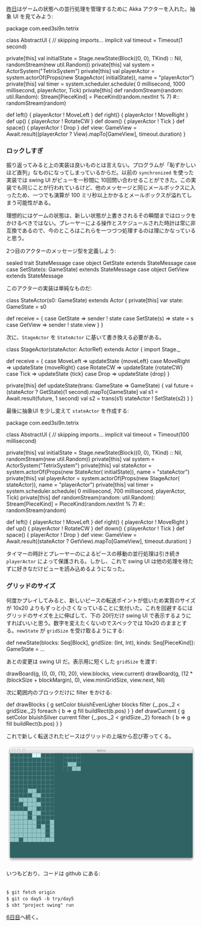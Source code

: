   [day4]: http://eed3si9n.com/tetrix-in-scala-day4

[昨日][day4]はゲームの状態への並行処理を管理するために Akka アクターを入れた。抽象 UI を見てみよう:

<scala>
package com.eed3si9n.tetrix

class AbstractUI {
  // skipping imports...
  implicit val timeout = Timeout(1 second)

  private[this] val initialState = Stage.newState(Block((0, 0), TKind) :: Nil,
    randomStream(new util.Random))
  private[this] val system = ActorSystem("TetrixSystem")
  private[this] val playerActor = system.actorOf(Props(new StageActor(
    initialState)), name = "playerActor")
  private[this] val timer = system.scheduler.schedule(
    0 millisecond, 1000 millisecond, playerActor, Tick)
  private[this] def randomStream(random: util.Random): Stream[PieceKind] =
    PieceKind(random.nextInt % 7) #:: randomStream(random)

  def left()  { playerActor ! MoveLeft }
  def right() { playerActor ! MoveRight }
  def up()    { playerActor ! RotateCW }
  def down()  { playerActor ! Tick }
  def space() { playerActor ! Drop }
  def view: GameView =
    Await.result((playerActor ? View).mapTo[GameView], timeout.duration)
}
</scala>

### ロックしすぎ

振り返ってみると上の実装は良いものとは言えない。プログラムが「恥ずかしいほど直列」なものになってしまっているからだ。以前の `synchronized` を使った実装では swing UI がビューを一秒間に 10回問い合わせることができた。この実装でも同じことが行われているけど、他のメッセージと同じメールボックスに入ったため、一つでも演算が 100 ミリ秒以上かかるとメールボックスが溢れてしまう可能性がある。

理想的にはゲームの状態は、新しい状態が上書きされるその瞬間まではロックをかけるべきではない。プレーヤーによる操作とスケジュールされた時計は常に非互換であるので、今のところはこれらを一つづつ処理するのは理にかなっていると思う。

2つ目のアクターのメッセージ型を定義しよう:

<scala>
sealed trait StateMessage
case object GetState extends StateMessage
case case SetState(s: GameState) extends StateMessage
case object GetView extends StateMessage
</scala>

このアクターの実装は単純なものだ:

<scala>
class StateActor(s0: GameState) extends Actor {
  private[this] var state: GameState = s0
  
  def receive = {
    case GetState    => sender ! state
    case SetState(s) => state = s
    case GetView     => sender ! state.view
  }
}
</scala>

次に、`StageActor` を `StateActor` に基いて書き換える必要がある。

<scala>
class StageActor(stateActor: ActorRef) extends Actor {
  import Stage._

  def receive = {
    case MoveLeft  => updateState {moveLeft}
    case MoveRight => updateState {moveRight}
    case RotateCW  => updateState {rotateCW}
    case Tick      => updateState {tick}
    case Drop      => updateState {drop}
  }

  private[this] def updateState(trans: GameState => GameState) {
    val future = (stateActor ? GetState)(1 second).mapTo[GameState]
    val s1 = Await.result(future, 1 second)
    val s2 = trans(s1)
    stateActor ! SetState(s2)
  }
}
</scala>

最後に抽象UI を少し変えて `stateActor` を作成する:

<scala>
package com.eed3si9n.tetrix

class AbstractUI {
  // skipping imports...
  implicit val timeout = Timeout(100 millisecond)

  private[this] val initialState = Stage.newState(Block((0, 0), TKind) :: Nil,
    randomStream(new util.Random))
  private[this] val system = ActorSystem("TetrixSystem")
  private[this] val stateActor = system.actorOf(Props(new StateActor(
    initialState)), name = "stateActor")
  private[this] val playerActor = system.actorOf(Props(new StageActor(
    stateActor)), name = "playerActor")
  private[this] val timer = system.scheduler.schedule(
    0 millisecond, 700 millisecond, playerActor, Tick)
  private[this] def randomStream(random: util.Random): Stream[PieceKind] =
    PieceKind(random.nextInt % 7) #:: randomStream(random)

  def left()  { playerActor ! MoveLeft }
  def right() { playerActor ! MoveRight }
  def up()    { playerActor ! RotateCW }
  def down()  { playerActor ! Tick }
  def space() { playerActor ! Drop }
  def view: GameView =
    Await.result((stateActor ? GetView).mapTo[GameView], timeout.duration)
}
</scala>

タイマーの時計とプレーヤーのによるピースの移動の並行処理は引き続き `playerActor` によって保護される。しかし、これで swing UI は他の処理を待たずに好きなだけビューを読み込めるようになった。

### グリッドのサイズ

何度かプレイしてみると、新しいピースの転送ポイントが低いため実質のサイズが 10x20 よりもずっと小さくなっていることに気付いた。これを回避するにはグリッドのサイズを上に伸ばして、下の 20行だけ swing UI で表示するようにすればいいと思う。数字を変えたくないのでスペックでは 10x20 のままとする。`newState` が `gridSize` を受け取るようにする:

<scala>
  def newState(blocks: Seq[Block], gridSize: (Int, Int),
      kinds: Seq[PieceKind]): GameState = ...
</scala>

あとの変更は swing UI だ。表示用に短くした `gridSize` を渡す:

<scala>
    drawBoard(g, (0, 0), (10, 20), view.blocks, view.current)
    drawBoard(g, (12 * (blockSize + blockMargin), 0),
      view.miniGridSize, view.next, Nil)
</scala>

次に範囲内のブロックだけに filter をかける:

<scala>
    def drawBlocks {
      g setColor bluishEvenLigher
      blocks filter {_.pos._2 < gridSize._2} foreach { b =>
        g fill buildRect(b.pos) }
    }
    def drawCurrent {
      g setColor bluishSilver
      current filter {_.pos._2 < gridSize._2} foreach { b =>
        g fill buildRect(b.pos) }
    }
</scala>

これで新しく転送されたピースはグリッドの上端から忍び寄ってくる。

<img src="/images/tetrix-in-scala-day5.png"/>

いつもどおり、コードは github にある:

<code>
$ git fetch origin
$ git co day5 -b try/day5
$ sbt "project swing" run
</code>

[6日目](http://eed3si9n.com/ja/tetrix-in-scala-day6)へ続く。
